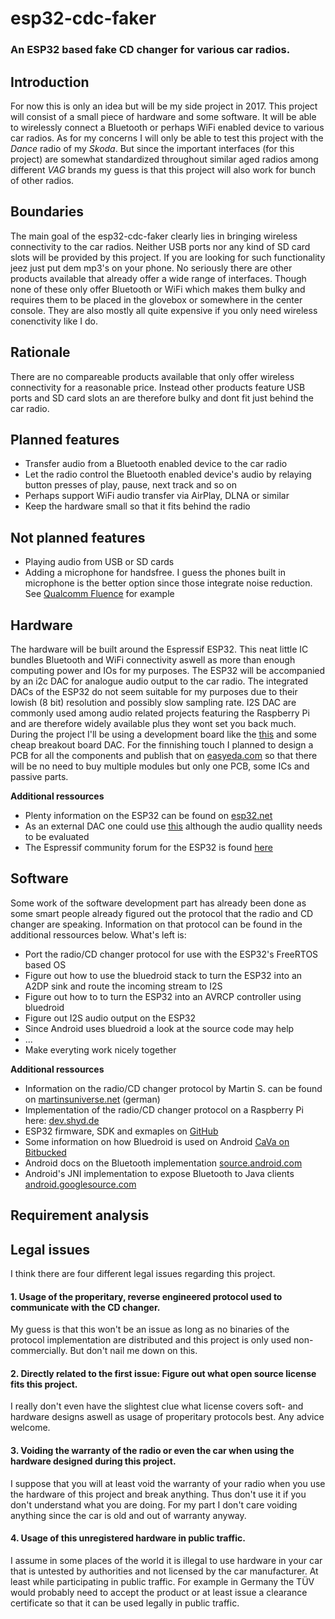 # esp32-cdc-faker
### An ESP32 based fake CD changer for various car radios.

## Introduction
For now this is only an idea but will be my side project in 2017. This project will consist of a small piece of hardware and some software. It will be able to wirelessly connect a Bluetooth or perhaps WiFi enabled device to various car radios. As for my concerns I will only be able to test this project with the *Dance* radio of my *Skoda*. But since the important interfaces (for this project) are somewhat standardized throughout similar aged radios among different *VAG* brands my guess is that this project will also work for bunch of other radios.

## Boundaries
The main goal of the esp32-cdc-faker clearly lies in bringing wireless connectivity to the car radios. Neither USB ports nor any kind of SD card slots will be provided by this project. If you are looking for such functionality jeez just put dem mp3's on your phone. No seriously there are other products available that already offer a wide range of interfaces. Though none of these only offer Bluetooth or WiFi which makes them bulky and requires them to be placed in the glovebox or somewhere in the center console. They are also mostly all quite expensive if you only need wireless conenctivity like I do.

## Rationale
There are no compareable products available that only offer wireless connectivity for a reasonable price. Instead other products feature USB ports and SD card slots an are therefore bulky and dont fit just behind the car radio.

## Planned features
* Transfer audio from a Bluetooth enabled device to the car radio
* Let the radio control the Bluetooth enabled device's audio by relaying button presses of play, pause, next track and so on
* Perhaps support WiFi audio transfer via AirPlay, DLNA or similar
* Keep the hardware small so that it fits behind the radio

## Not planned features
* Playing audio from USB or SD cards
* Adding a microphone for handsfree. I guess the phones built in microphone is the better option since those integrate noise reduction. See [Qualcomm Fluence](https://www.google.de/url?sa=t&rct=j&q=&esrc=s&source=web&cd=1&cad=rja&uact=8&ved=0ahUKEwijuOet-PDQAhUpIcAKHa6wCPgQFggcMAA&url=https%3A%2F%2Fwww.qualcomm.com%2Fmedia%2Fdocuments%2Ffiles%2Fhd-voice.ppt&usg=AFQjCNH6eloYGQNyGbhkG1lk4fI2Fb9SGA) for example

## Hardware
The hardware will be built around the Espressif ESP32. This neat little IC bundles Bluetooth and WiFi connectivity aswell as more than enough computing power and IOs for my purposes. The ESP32 will be accompanied by an i2c DAC for analogue audio output to the car radio. The integrated DACs of the ESP32 do not seem suitable for my purposes due to their lowish (8 bit) resolution and possibly slow sampling rate. I2S DAC are commonly used among audio related projects featuring the Raspberry Pi and are therefore widely available plus they wont set you back much. During the project I'll be using a development board like the [this](https://www.adafruit.com/products/3269) and some cheap breakout board DAC. For the finnishing touch I planned to design a PCB for all the components and publish that on [easyeda.com](https://easyeda.com/) so that there will be no need to buy multiple modules but only one PCB, some ICs and passive parts.

**Additional ressources**
* Plenty information on the ESP32 can be found on [esp32.net](http://esp32.net/)
* As an external DAC one could use [this](https://www.aliexpress.com/item/Raspberry-Pi-pHAT-Sound-Card-I2S-interface-PCM5102-DAC-Module-24-bit-Audio-Board-With-Stereo/32742608325.html?spm=2114.01010208.3.11.ddyYMk&ws_ab_test=searchweb0_0,searchweb201602_1_116_10065_117_10068_114_115_113_10084_10083_10080_10082_10081_10060_10061_10062_10056_10055_10054_10059_10099_10078_10079_10073_10100_10096_10070_423_10052_10050_424_10051,searchweb201603_8&btsid=bb11f509-3b4e-4445-ac5f-50921a1462d9) although the audio quallity needs to be evaluated
* The Espressif community forum for the ESP32 is found [here](http://esp32.com/)

## Software
Some work of the software development part has already been done as some smart people already figured out the protocol that the radio and CD changer are speaking. Information on that protocol can be found in the additional ressources below. What's left is:
* Port the radio/CD changer protocol for use with the ESP32's FreeRTOS based OS
* Figure out how to use the bluedroid stack to turn the ESP32 into an A2DP sink and route the incoming stream to I2S
* Figure out how to to turn the ESP32 into an AVRCP controller using bluedroid
* Figure out I2S audio output on the ESP32
* Since Android uses bluedroid a look at the source code may help
* ...
* Make everyting work nicely together

**Additional ressources**
* Information on the radio/CD changer protocol by Martin S. can be found on [martinsuniverse.net](http://martinsuniverse.de/projekte/cdc_protokoll/cdc_protokoll.html) (german)
* Implementation of the radio/CD changer protocol on a Raspberry Pi here: [dev.shyd.de](http://dev.shyd.de/2013/09/avr-raspberry-pi-vw-beta-vag-cdc-faker/)
* ESP32 firmware, SDK and exmaples on [GitHub](https://github.com/espressif/esp-idf)
* Some information on how Bluedroid is used on Android [CaVa on Bitbucked](https://bitbucket.org/lememta/cava/wiki/Enable%20Bluetooth(Turn%20on%20bluetooth))
* Android docs on the Bluetooth implementation [source.android.com](https://source.android.com/devices/bluetooth.html)
* Android's JNI implementation to expose Bluetooth to Java clients [android.googlesource.com](https://android.googlesource.com/platform/packages/apps/Bluetooth/)

## Requirement analysis

## Legal issues

I think there are four different legal issues regarding this project.

#### 1. Usage of the properitary, reverse engineered protocol used to communicate with the CD changer.

 My guess is that this won't be an issue as long as no binaries of the protocol implementation are distributed and this project is only used non-commercially. But don't nail me down on this.

#### 2. Directly related to the first issue: Figure out what open source license fits this project.

 I really don't even have the slightest clue what license covers soft- and hardware designs aswell as usage of properitary protocols best. Any advice welcome.

#### 3. Voiding the warranty of the radio or even the car when using the hardware designed during this project.

 I suppose that you will at least void the warranty of your radio when you use the hardware of this project and break anything. Thus don't use it if you don't understand what you are doing. For my part I don't care voiding anything since the car is old and out of warranty anyway.

#### 4. Usage of this unregistered hardware in public traffic.

 I assume in some places of the world it is illegal to use hardware in your car that is untested by authorities and not licensed by the car manufacturer. At least while participating in public traffic. For example in Germany the TÜV would probably need to accept the product or at least issue a clearance certificate so that it can be used legally in public traffic.


